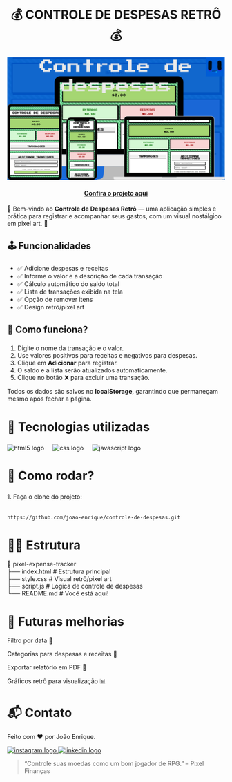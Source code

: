 <h1 align="center">💰 CONTROLE DE DESPESAS RETRÔ 💰</h1>

###

<img src="controles de despesas.png"/>

<h4 align="center"><a href="https://joao-enrique.github.io/controle-de-despesas/">Confira o projeto aqui</a></h4>

👾 Bem-vindo ao **Controle de Despesas Retrô** — uma aplicação simples e prática para registrar e acompanhar seus gastos, com um visual nostálgico em pixel art. 🚀

###

<h2 align="left">🕹️ Funcionalidades</h2>

###
- ✅ Adicione despesas e receitas
- ✅ Informe o valor e a descrição de cada transação
- ✅ Cálculo automático do saldo total
- ✅ Lista de transações exibida na tela
- ✅ Opção de remover itens
- ✅ Design retrô/pixel art

###

<h2 align="left">🧠 Como funciona?</h2>

###
1. Digite o nome da transação e o valor.  
2. Use valores positivos para receitas e negativos para despesas.  
3. Clique em **Adicionar** para registrar.  
4. O saldo e a lista serão atualizados automaticamente.  
5. Clique no botão ❌ para excluir uma transação.  

Todos os dados são salvos no **localStorage**, garantindo que permaneçam mesmo após fechar a página.

###

<h1 align="left">💾 Tecnologias utilizadas</h1>

###
<div align="left">
  <img src="https://cdn.jsdelivr.net/gh/devicons/devicon/icons/html5/html5-original.svg" height="40" alt="html5 logo"  />
  <img width="12" />
  <img src="https://cdn.jsdelivr.net/gh/devicons/devicon/icons/css3/css3-original.svg" height="40" alt="css logo"  />
  <img width="12" />
  <img src="https://cdn.jsdelivr.net/gh/devicons/devicon/icons/javascript/javascript-original.svg" height="40" alt="javascript logo"  />
</div>

###

<h1 align="left">🧪 Como rodar?</h1>

###
<p align="left">1. Faça o clone do projeto:</p>

```bash

https://github.com/joao-enrique/controle-de-despesas.git

```

<h1 align="left">👨‍💻 Estrutura</h1>

📁 pixel-expense-tracker<br>
├── index.html # Estrutura principal<br>
├── style.css # Visual retrô/pixel art<br>
├── script.js # Lógica de controle de despesas<br>
└── README.md # Você está aqui!

<h1 align="left">🔮 Futuras melhorias</h1>

Filtro por data 📅

Categorias para despesas e receitas 📂

Exportar relatório em PDF 📄

Gráficos retrô para visualização 📊

<h1 align="left">📬 Contato</h1>
<p align="left">Feito com ❤️ por João Enrique.</p> <div align="left"> <a href="https://www.instagram.com/joao__dev/" target="_blank"> <img src="https://raw.githubusercontent.com/maurodesouza/profile-readme-generator/master/src/assets/icons/social/instagram/default.svg" width="52" height="40" alt="instagram logo" /> </a> <a href="https://www.linkedin.com/in/joao-enrique-dev/" target="_blank"> <img src="https://raw.githubusercontent.com/maurodesouza/profile-readme-generator/master/src/assets/icons/social/linkedin/default.svg" width="52" height="40" alt="linkedin logo" /> </a> </div>

> “Controle suas moedas como um bom jogador de RPG.” – Pixel Finanças